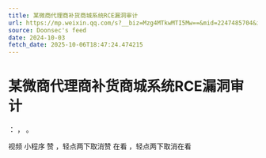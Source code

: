 ```yaml
---
title: 某微商代理商补货商城系统RCE漏洞审计
url: https://mp.weixin.qq.com/s?__biz=Mzg4MTkwMTI5Mw==&mid=2247485704&idx=1&sn=0359d7e4517b159b06fc603c6e170de0
source: Doonsec's feed
date: 2024-10-03
fetch_date: 2025-10-06T18:47:24.474215
---
```


# 某微商代理商补货商城系统RCE漏洞审计

：
，
。

视频
小程序
赞
，轻点两下取消赞
在看
，轻点两下取消在看